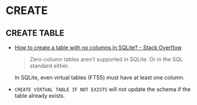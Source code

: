 # CREATE
## CREATE TABLE
- [How to create a table with no columns in SQLite? - Stack Overflow](https://stackoverflow.com/questions/4567180/how-to-create-a-table-with-no-columns-in-sqlite)
  
  > Zero-column tables aren't supported in SQLite. Or in the SQL standard either.

  In SQLite, even virtual tables (FTS5) must have at least one column.

- `CREATE VIRTUAL TABLE IF NOT EXISTS` will not update the schema if the table already exists.